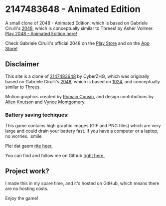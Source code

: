 # 2147483648 - Animated Edition
A small clone of 2048 - Animated Edition, which is based on Gabriele Cirulli's [2048](http://gabrielecirulli.github.io/2048/), which is conceptually similar to Threes! by Asher Vollmer.
[Play 2048 - Animated Edition here!](http://romaincousin.fr/2048/)

Check Gabriele Cirulli's official 2048 on the [Play Store](https://play.google.com/store/apps/details?id=com.gabrielecirulli.app2048) and on the [App Store!](https://itunes.apple.com/us/app/2048-by-gabriele-cirulli/id868076805)

## Disclaimer
This site is a clone of [2147483648](https://cyberzhg.github.io/2048/) by CyberZHG, which was originally based on Gabriele Cirulli's [2048](https://gabrielecirulli.github.io/2048/), which is based on [1024](https://play.google.com/store/apps/details?id=com.veewo.a1024), and conceptually similar to [Threes](https://asherv.com/threes/). 

Motion graphics created by [Romain Cousin](http://www.romaincousin.fr/), and design contributions by [Allen Knutson](https://plus.google.com/+AllenKnutson) and [Vynce Montgomery](https://plus.google.com/+VynceMontgomery).

### Battery saving techiques:
This game contains high graphic images (GIF and PNG files) which are very large and could drain your battery fast.
If you have a computer or a laptop, no worries. :smile

Plei dat gaem [rite heer.](http://rawgit.com/TheAstronomer/2147483648/master/index.html)

You can find and follow me on Github [right here.](https://github.com/theastronomer)

## Project work?
I made this in my spare time, and it's hosted on GitHub, which means there are no hosting costs.

Enjoy the game!
